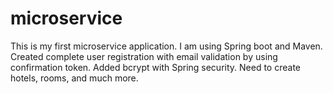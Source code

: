 # microservice
This is my first microservice application. I am using Spring boot and Maven. Created complete user registration with email validation by using confirmation token.
Added bcrypt with Spring security. 
Need to create hotels, rooms, and much more.
